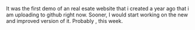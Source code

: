 It was the first demo of an real esate website that i created a year ago that i am uploading to github right now.
Sooner, I would start working on the new and improved version of it.
Probably , this week.

